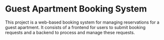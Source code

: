 # Guest Apartment Booking System

This project is a web-based booking system for managing reservations for a guest apartment. It consists of a frontend for users to submit booking requests and a backend to process and manage these requests.
